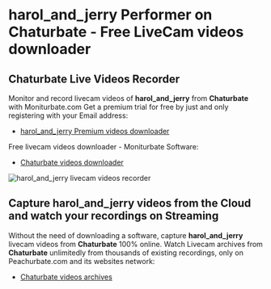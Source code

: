 # harol_and_jerry Performer on Chaturbate - Free LiveCam videos downloader

## Chaturbate Live Videos Recorder

Monitor and record livecam videos of **harol_and_jerry** from **Chaturbate** with Moniturbate.com
Get a premium trial for free by just and only registering with your Email address:
* [harol_and_jerry Premium videos downloader](https://moniturbate.com/request-demo-licence-key.html)

Free livecam videos downloader - Moniturbate Software:
* [Chaturbate videos downloader](https://moniturbate.com/moniturbate-download-software.html)

![harol_and_jerry livecam videos recorder](https://peachurnet.com/templates/moniturbate-software.png)


## Capture harol_and_jerry videos from the Cloud and watch your recordings on Streaming

Without the need of downloading a software, capture **harol_and_jerry** livecam videos from **Chaturbate** 100% online.
Watch Livecam archives from **Chaturbate** unlimitedly from thousands of existing recordings, only on Peachurbate.com and its websites network:
* [Chaturbate videos archives](https://peachurnet.com/)